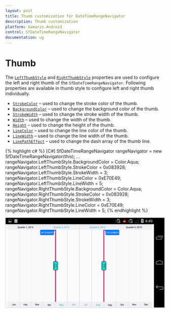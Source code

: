 ```yaml
---
layout: post
title: Thumb customization for DateTimeRangeNavigator
description: Thumb customization
platform: Xamarin.Android
control: SfDateTimeRangeNavigator
documentation: ug
---
```


# Thumb

The [`LeftThumbStyle`](https://help.syncfusion.com/cr/xamarin-android/Com.Syncfusion.Rangenavigator.SfDateTimeRangeNavigator.html#Com_Syncfusion_Rangenavigator_SfDateTimeRangeNavigator_LeftThumbStyle) and [`RightThumbStyle`](https://help.syncfusion.com/cr/xamarin-android/Com.Syncfusion.Rangenavigator.SfDateTimeRangeNavigator.html#Com_Syncfusion_Rangenavigator_SfDateTimeRangeNavigator_RightThumbStyle) properties are used to configure the left and right thumb of the `SfDateTimeRangeNavigator`. Following properties are available in thumb style to configure left and right thumb individually. 

* [`StrokeColor`](https://help.syncfusion.com/cr/xamarin-android/Com.Syncfusion.Rangenavigator.ThumbStyle.html#Com_Syncfusion_Rangenavigator_ThumbStyle_StrokeColor) – used to change the stroke color of the thumb.
* [`BackgroundColor`](https://help.syncfusion.com/cr/xamarin-android/Com.Syncfusion.Rangenavigator.ThumbStyle.html#Com_Syncfusion_Rangenavigator_ThumbStyle_BackgroundColor) – used to change the background color of the thumb.
* [`StrokeWidth`](https://help.syncfusion.com/cr/xamarin-android/Com.Syncfusion.Rangenavigator.ThumbStyle.html#Com_Syncfusion_Rangenavigator_ThumbStyle_StrokeWidth) – used to change the stroke width of the thumb.
* [`Width`](https://help.syncfusion.com/cr/xamarin-android/Com.Syncfusion.Rangenavigator.ThumbStyle.html#Com_Syncfusion_Rangenavigator_ThumbStyle_Width) – used to change the width of the thumb.
* [`Height`](https://help.syncfusion.com/cr/xamarin-android/Com.Syncfusion.Rangenavigator.ThumbStyle.html#Com_Syncfusion_Rangenavigator_ThumbStyle_Height) – used to change the height of the thumb.
* [`LineColor`](https://help.syncfusion.com/cr/xamarin-android/Com.Syncfusion.Rangenavigator.ThumbStyle.html#Com_Syncfusion_Rangenavigator_ThumbStyle_LineColor) – used to change the line color of the thumb.
* [`LineWidth`](https://help.syncfusion.com/cr/xamarin-android/Com.Syncfusion.Rangenavigator.ThumbStyle.html#Com_Syncfusion_Rangenavigator_ThumbStyle_LineWidth) – used to change the line width of the thumb.
* [`LinePathEffect`](https://help.syncfusion.com/cr/xamarin-android/Com.Syncfusion.Rangenavigator.ThumbStyle.html#Com_Syncfusion_Rangenavigator_ThumbStyle_LinePathEffect) – used to change the dash array of the thumb line.

{% highlight c# %}
[C#]
SfDateTimeRangeNavigator rangeNavigator = new SfDateTimeRangeNavigator(this);
...
rangeNavigator.LeftThumbStyle.BackgroundColor = Color.Aqua;
rangeNavigator.LeftThumbStyle.StrokeColor = 0x083928;
rangeNavigator.LeftThumbStyle.StrokeWidth = 3;
rangeNavigator.LeftThumbStyle.LineColor = 0xE70E49;
rangeNavigator.LeftThumbStyle.LineWidth = 5;
rangeNavigator.RightThumbStyle.BackgroundColor = Color.Aqua;
rangeNavigator.RightThumbStyle.StrokeColor = 0x083928;
rangeNavigator.RightThumbStyle.StrokeWidth = 3;
rangeNavigator.RightThumbStyle.LineColor = 0xE70E49;
rangeNavigator.RightThumbStyle.LineWidth = 5;
{% endhighlight %}

![](thumb_images/thumb_img1.png)


